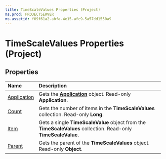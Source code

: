 ```yaml
---
title: TimeScaleValues Properties (Project)
ms.prod: PROJECTSERVER
ms.assetid: f09f61a2-abfa-4e15-afc9-5a57dd1550a9
---
```



# TimeScaleValues Properties (Project)

## Properties



|**Name**|**Description**|
|:-----|:-----|
|[Application](timescalevalues-application-property-project.md)|Gets the  **[Application](application-object-project.md)** object. Read-only **Application**.|
|[Count](timescalevalues-count-property-project.md)|Gets the number of items in the  **TimeScaleValues** collection. Read-only **Long**.|
|[Item](timescalevalues-item-property-project.md)|Gets a single  **TimeScaleValue** object from the **TimeScaleValues** collection. Read-only **TimeScaleValue**.|
|[Parent](timescalevalues-parent-property-project.md)|Gets the parent of the  **TimeScaleValues** object. Read-only **Object**.|


